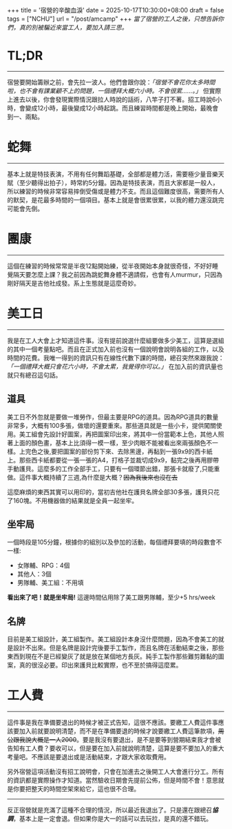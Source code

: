 +++
title = '宿營的辛酸血淚'
date = 2025-10-17T10:30:00+08:00
draft = false
tags = ["NCHU"]
url = "/post/amcamp"
+++
_當了宿營的工人之後，只想告訴你們，真的別被騙近來當工人，要加入請三思。_
<!--more-->

# TL;DR
***
宿營要開始籌辦之前，會先拉一波人。他們會跟你說：*「宿營不會花你太多時間啦，也不會有課業顧不上的問題，一個禮拜大概六小時。不會很累......。」* 但實際上進去以後，你會發現實際情況跟拉人時說的話術，八竿子打不著。招工時說6小時，會變成12小時，最後變成12小時起跳。而且練習時間都是晚上開始，最晚會到一、兩點。

# 蛇舞
*** 
基本上就是特技表演，不用有任何舞蹈基礎，全部都是體力活，需要極少量音樂天賦（至少聽得出拍子），時常約5分鐘。因為是特技表演，而且大家都是一般人，所以練習的時候非常容易摔倒受傷或是體力不支。而且這個難度很高，需要所有人的默契，是花最多時間的一個項目。基本上就是會很累很累，以我的體力還沒跳完可能會先倒。  

# 團康
*** 
這個在練習的時候常常是半夜12點開始練，從半夜開始本身就很奇怪，不好好睡覺隔天要怎麼上課？我之前因為跳蛇舞身體不適請假，也會有人murmur，只因為剛好隔天是吉他社成發。系上生態就是這麼奇妙。

# 美工日  
*** 
我是在工人大會上才知道這件事。沒有提前說選什麼組要做多少美工，這算是選組的其中一個考量點吧。而且在正式加入前也沒有一個說明會說明各組的工作，以及時間的花費。我唯一得到的資訊只有在線性代數下課的時間，總召突然來跟我說：*「一個禮拜大概只會花六小時，不會太累，我覺得你可以。」* 在加入前的資訊量也就只有總召這句話。  

## 道具
美工日不外忽就是要做一堆勞作，但最主要是RPG的道具。因為RPG道具的數量非常多，大概有100多張，做壞的還要重來。那些道具就是一些小卡，提供闖關使用。美工組會先設計好圖案，再把圖案印出來，將其中一份當範本上色，其他人照著上面的顏色畫，基本上比須得一模一樣，至少肉眼不能被看出來兩張顏色不一樣。上完色之後,要把圖案的部份剪下來、去除黑邊，再黏到一張9x9的西卡紙上。那些西卡紙都要從一張一張的A4，打格子並裁切成9x9，黏完之後再用膠帶手動護貝。這麼多的工作全部手工，只要有一個環節出錯，那張卡就廢了,只能重做。這件事大概持續了三週,為什麼是大概？~~因為我後來也沒在去~~

這麼麻煩的東西其實可以用印的，當初吉他社在護貝名牌全部30多張，護貝只花了160塊。不用機器做的結果就是全員一起坐牢。

## 坐牢局
一個時段是105分鐘，根據你的組別以及參加的活動，每個禮拜要填的時段數會不一樣:
- 女隊輔、RPG：4個
- 其他人：3個
- 男隊輔、美工組：不用填  

**看出來了吧！就是坐牢局!** 這邊時間佔用除了美工跟男隊輔，至少+5 hrs/week

## 名牌
目前是美工組設計，美工組製作。美工組設計本身沒什麼問題，因為不會美工的就是設計不出來。但是名牌是設計完後要手工製作，而且名牌在活動結束之後，那些東西到現在不是已經變灰了就是放在某個地方長灰。純手工製作那些難剪難黏的圖案，真的很沒必要。印出來護貝比較實際，也不至於搞得這麼累。  

# 工人費  
*** 
這件事是我在準備要退出的時候才被正式告知，這很不應該。要繳工人費這件事應該要加入前就要說明清楚，而不是在準備要退的時候才說要繳工人費這筆款項，~~周公跟我說大概是一人2000~~。要是我沒有要退出，是不是要等到營期結束我才會被告知有工人費？要收可以，但是要在加入前就說明清楚，這算是要不要加入的重大考量吧。不應該是要退出或是活動結束，才跟大家收取費用。

另外宿營這項活動沒有招工說明會，只會在加進去之後開工人大會進行分工。所有的資訊都是實際操作才知道。當然驗收日期會先提前公佈，但是時間不會！意思就是你要把整天的時間空架來給它，這也很不合理。  
*** 
反正宿營就是充滿了這種不合理的情況，所以最近我退出了。只是還在跟總召***協調***，基本上是一定會退。但如果你是大一的話可以去玩拉，是真的還不錯玩。



